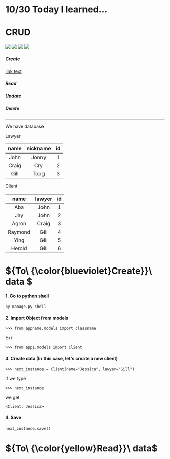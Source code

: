 # 10/30 Today I learned...

# CRUD
[![](https://img.shields.io/badge/Create-blueviolet?style=for-the-badge)](#create)
[![](https://img.shields.io/badge/Read-yellow?style=for-the-badge)](#read)
[![](https://img.shields.io/badge/Update-orange?style=for-the-badge)](https://github.com/kjs29/Website/new/master/Today%20I%20learned...)
[![](https://img.shields.io/badge/Delete-lightgrey?style=for-the-badge)](https://github.com/kjs29/Website/new/master/Today%20I%20learned...)

##### <strong>C</strong>reate
[link text](#create)

##### <strong>R</strong>ead

##### <strong>U</strong>pdate

##### <strong>D</strong>elete

---

We have database

Lawyer

|name|nickname|id|
|:---:|:---:|:---:|
|John|Jonny|1|
|Craig|Cry|2|
|Gill|Topg|3|

Client

|name|lawyer|id|
|:---:|:---:|:---:|
|Aba|John|1|
|Jay|John|2|
|Agron|Craig|3|
|Raymond|Gill|4|
|Ying|Gill|5|
|Herold|Gill|6|

<a name = "create"></a>

# ${To\ {\color{blueviolet}Create}}\ data $


#### 1. Go to python shell
```
py manage.py shell
```
#### 2. Import Object from models

```
>>> from appname.models import classname
```

Ex)

```
>>> from app1.models import Client
```

#### 3. Create data (In this case, let's create a new client)
```
>>> next_instance = Client(name="Jessica", lawyer="Gill")
```
if we type 

```
>>> next_instance
```

we get
```
<Client: Jessica>
```

#### 4. Save
```
next_instance.save()
```

<a name = "read"></a>

# ${To\ {\color{yellow}Read}}\ data$

